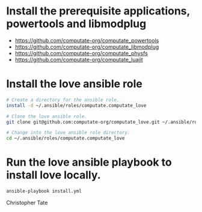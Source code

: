 
# Install the prerequisite applications, powertools and libmodplug

- https://github.com/computate-org/computate_powertools
- https://github.com/computate-org/computate_libmodplug
- https://github.com/computate-org/computate_physfs
- https://github.com/computate-org/computate_luajit

# Install the love ansible role

```bash
# Create a directory for the ansible role. 
install -d ~/.ansible/roles/computate.computate_love

# Clone the love ansible role. 
git clone git@github.com:computate-org/computate_love.git ~/.ansible/roles/computate.computate_love

# Change into the love ansible role directory. 
cd ~/.ansible/roles/computate.computate_love
```

# Run the love ansible playbook to install love locally. 

```bash
ansible-playbook install.yml
```

Christopher Tate

